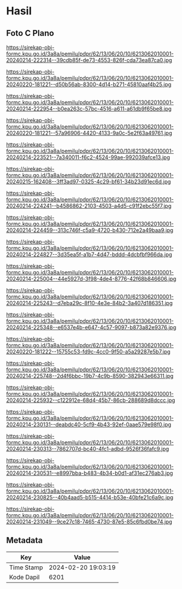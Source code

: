 # Hasil

## Foto C Plano

https://sirekap-obj-formc.kpu.go.id/3a8a/pemilu/pdpr/62/13/06/20/10/6213062010001-20240214-222314--39cdb85f-de73-4553-826f-cda73ea87ca0.jpg

https://sirekap-obj-formc.kpu.go.id/3a8a/pemilu/pdpr/62/13/06/20/10/6213062010001-20240220-181221--d50b56ab-8300-4d14-b271-45810aaf4b25.jpg

https://sirekap-obj-formc.kpu.go.id/3a8a/pemilu/pdpr/62/13/06/20/10/6213062010001-20240214-222954--b0ea263c-57bc-4516-a611-a61db9f65be8.jpg

https://sirekap-obj-formc.kpu.go.id/3a8a/pemilu/pdpr/62/13/06/20/10/6213062010001-20240220-181221--57a96906-4420-4133-9a0c-5e2f63a49761.jpg

https://sirekap-obj-formc.kpu.go.id/3a8a/pemilu/pdpr/62/13/06/20/10/6213062010001-20240214-223521--7a340011-f6c2-4524-99ae-992039afce13.jpg

https://sirekap-obj-formc.kpu.go.id/3a8a/pemilu/pdpr/62/13/06/20/10/6213062010001-20240215-162408--3ff3ad97-0325-4c29-bf61-34b23d91ec6d.jpg

https://sirekap-obj-formc.kpu.go.id/3a8a/pemilu/pdpr/62/13/06/20/10/6213062010001-20240214-224241--b4586862-2103-4503-a4d5-c91f2ebc55f7.jpg

https://sirekap-obj-formc.kpu.go.id/3a8a/pemilu/pdpr/62/13/06/20/10/6213062010001-20240214-224459--313c746f-c5a9-4720-b430-712e2a49baa9.jpg

https://sirekap-obj-formc.kpu.go.id/3a8a/pemilu/pdpr/62/13/06/20/10/6213062010001-20240214-224827--3d35ea5f-a1b7-4d47-bddd-4dcbfbf966da.jpg

https://sirekap-obj-formc.kpu.go.id/3a8a/pemilu/pdpr/62/13/06/20/10/6213062010001-20240214-225004--44e5927d-3f98-4de4-8776-42f68b846606.jpg

https://sirekap-obj-formc.kpu.go.id/3a8a/pemilu/pdpr/62/13/06/20/10/6213062010001-20240214-225243--d7eba29c-8f10-4e3e-84b2-3a407d186351.jpg

https://sirekap-obj-formc.kpu.go.id/3a8a/pemilu/pdpr/62/13/06/20/10/6213062010001-20240214-225348--e6537e4b-e647-4c57-9097-b873a82e9376.jpg

https://sirekap-obj-formc.kpu.go.id/3a8a/pemilu/pdpr/62/13/06/20/10/6213062010001-20240220-181222--15755c53-fd9c-4cc0-9f50-a5a29287e5b7.jpg

https://sirekap-obj-formc.kpu.go.id/3a8a/pemilu/pdpr/62/13/06/20/10/6213062010001-20240214-225748--2d4f6bbc-19b7-4c9b-8590-382943e66311.jpg

https://sirekap-obj-formc.kpu.go.id/3a8a/pemilu/pdpr/62/13/06/20/10/6213062010001-20240214-225932--c122912e-68d4-45b7-86cb-288689d8dccc.jpg

https://sirekap-obj-formc.kpu.go.id/3a8a/pemilu/pdpr/62/13/06/20/10/6213062010001-20240214-230131--deabdc40-5cf9-4b43-92ef-0aae579e98f0.jpg

https://sirekap-obj-formc.kpu.go.id/3a8a/pemilu/pdpr/62/13/06/20/10/6213062010001-20240214-230313--7862707d-bc40-4fc1-adbd-9526f36fafc9.jpg

https://sirekap-obj-formc.kpu.go.id/3a8a/pemilu/pdpr/62/13/06/20/10/6213062010001-20240214-230531--e8997bba-b483-4b34-b0d1-af31ec276ab3.jpg

https://sirekap-obj-formc.kpu.go.id/3a8a/pemilu/pdpr/62/13/06/20/10/6213062010001-20240214-230825--40b4aad5-b515-4414-b53e-40bfe21c6a9c.jpg

https://sirekap-obj-formc.kpu.go.id/3a8a/pemilu/pdpr/62/13/06/20/10/6213062010001-20240214-231049--9ce27c18-7465-4730-87e5-85c6fbd0be74.jpg


## Metadata

| Key        | Value               |
| ---------- | ------------------- |
| Time Stamp | 2024-02-20 19:03:19 |
| Kode Dapil | 6201                |



